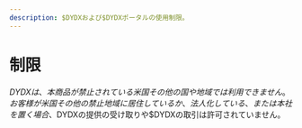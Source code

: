 ```yaml
---
description: $DYDXおよび$DYDXポータルの使用制限。
---
```


# 制限

$DYDXは、本商品が禁止されている米国その他の国や地域では利用できません。お客様が米国その他の禁止地域に居住しているか、法人化している、または本社を置く場合、$DYDXの提供の受け取りや$DYDXの取引は許可されていません。
